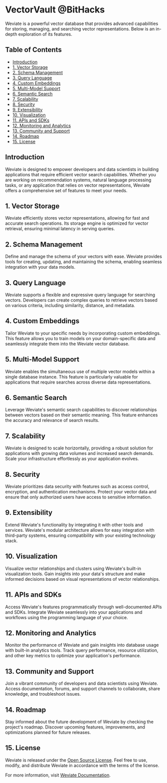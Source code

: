 # VectorVault @BitHacks

Weviate is a powerful vector database that provides advanced capabilities for storing, managing, and searching vector representations. Below is an in-depth exploration of its features.

## Table of Contents

- [Introduction](#introduction)
- [1. Vector Storage](#1-vector-storage)
- [2. Schema Management](#2-schema-management)
- [3. Query Language](#3-query-language)
- [4. Custom Embeddings](#4-custom-embeddings)
- [5. Multi-Model Support](#5-multi-model-support)
- [6. Semantic Search](#6-semantic-search)
- [7. Scalability](#7-scalability)
- [8. Security](#8-security)
- [9. Extensibility](#9-extensibility)
- [10. Visualization](#10-visualization)
- [11. APIs and SDKs](#11-apis-and-sdks)
- [12. Monitoring and Analytics](#12-monitoring-and-analytics)
- [13. Community and Support](#13-community-and-support)
- [14. Roadmap](#14-roadmap)
- [15. License](#15-license)

## Introduction

Weviate is designed to empower developers and data scientists in building applications that require efficient vector search capabilities. Whether you are working on recommendation systems, natural language processing tasks, or any application that relies on vector representations, Weviate offers a comprehensive set of features to meet your needs.

## 1. Vector Storage

Weviate efficiently stores vector representations, allowing for fast and accurate search operations. Its storage engine is optimized for vector retrieval, ensuring minimal latency in serving queries.

## 2. Schema Management

Define and manage the schema of your vectors with ease. Weviate provides tools for creating, updating, and maintaining the schema, enabling seamless integration with your data models.

## 3. Query Language

Weviate supports a flexible and expressive query language for searching vectors. Developers can create complex queries to retrieve vectors based on various criteria, including similarity, distance, and metadata.

## 4. Custom Embeddings

Tailor Weviate to your specific needs by incorporating custom embeddings. This feature allows you to train models on your domain-specific data and seamlessly integrate them into the Weviate vector database.

## 5. Multi-Model Support

Weviate enables the simultaneous use of multiple vector models within a single database instance. This feature is particularly valuable for applications that require searches across diverse data representations.

## 6. Semantic Search

Leverage Weviate's semantic search capabilities to discover relationships between vectors based on their semantic meaning. This feature enhances the accuracy and relevance of search results.

## 7. Scalability

Weviate is designed to scale horizontally, providing a robust solution for applications with growing data volumes and increased search demands. Scale your infrastructure effortlessly as your application evolves.

## 8. Security

Weviate prioritizes data security with features such as access control, encryption, and authentication mechanisms. Protect your vector data and ensure that only authorized users have access to sensitive information.

## 9. Extensibility

Extend Weviate's functionality by integrating it with other tools and services. Weviate's modular architecture allows for easy integration with third-party systems, ensuring compatibility with your existing technology stack.

## 10. Visualization

Visualize vector relationships and clusters using Weviate's built-in visualization tools. Gain insights into your data's structure and make informed decisions based on visual representations of vector relationships.

## 11. APIs and SDKs

Access Weviate's features programmatically through well-documented APIs and SDKs. Integrate Weviate seamlessly into your applications and workflows using the programming language of your choice.

## 12. Monitoring and Analytics

Monitor the performance of Weviate and gain insights into database usage with built-in analytics tools. Track query performance, resource utilization, and other key metrics to optimize your application's performance.

## 13. Community and Support

Join a vibrant community of developers and data scientists using Weviate. Access documentation, forums, and support channels to collaborate, share knowledge, and troubleshoot issues.

## 14. Roadmap

Stay informed about the future development of Weviate by checking the project's roadmap. Discover upcoming features, improvements, and optimizations planned for future releases.

## 15. License

Weviate is released under the [Open Source License](LICENSE). Feel free to use, modify, and distribute Weviate in accordance with the terms of the license.

For more information, visit [Weviate Documentation](https://docs.weviates.com).
